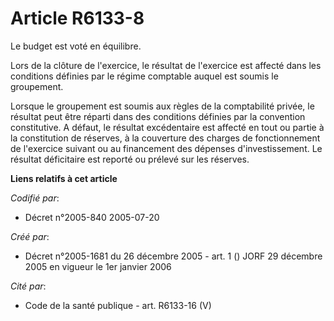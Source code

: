 # Article R6133-8

Le budget est voté en équilibre.

Lors de la clôture de l'exercice, le résultat de l'exercice est affecté dans les conditions définies par le régime comptable
auquel est soumis le groupement.

Lorsque le groupement est soumis aux règles de la comptabilité privée, le résultat peut être réparti dans des conditions
définies par la convention constitutive. A défaut, le résultat excédentaire est affecté en tout ou partie à la constitution
de réserves, à la couverture des charges de fonctionnement de l'exercice suivant ou au financement des dépenses
d'investissement. Le résultat déficitaire est reporté ou prélevé sur les réserves.

**Liens relatifs à cet article**

_Codifié par_:

  - Décret n°2005-840 2005-07-20

_Créé par_:

  - Décret n°2005-1681 du 26 décembre 2005 - art. 1 () JORF 29 décembre 2005 en vigueur le 1er janvier 2006

_Cité par_:

  - Code de la santé publique - art. R6133-16 (V)
